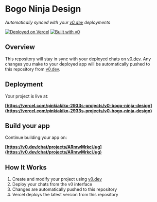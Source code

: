 # Bogo Ninja Design

*Automatically synced with your [v0.dev](https://v0.dev) deployments*

[![Deployed on Vercel](https://img.shields.io/badge/Deployed%20on-Vercel-black?style=for-the-badge&logo=vercel)](https://vercel.com/pinkiakiko-2933s-projects/v0-bogo-ninja-design)
[![Built with v0](https://img.shields.io/badge/Built%20with-v0.dev-black?style=for-the-badge)](https://v0.dev/chat/projects/ARmwMrkcUug)

## Overview

This repository will stay in sync with your deployed chats on [v0.dev](https://v0.dev).
Any changes you make to your deployed app will be automatically pushed to this repository from [v0.dev](https://v0.dev).

## Deployment

Your project is live at:

**[https://vercel.com/pinkiakiko-2933s-projects/v0-bogo-ninja-design](https://vercel.com/pinkiakiko-2933s-projects/v0-bogo-ninja-design)**

## Build your app

Continue building your app on:

**[https://v0.dev/chat/projects/ARmwMrkcUug](https://v0.dev/chat/projects/ARmwMrkcUug)**

## How It Works

1. Create and modify your project using [v0.dev](https://v0.dev)
2. Deploy your chats from the v0 interface
3. Changes are automatically pushed to this repository
4. Vercel deploys the latest version from this repository
